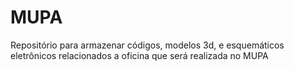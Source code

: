 # MUPA
Repositório para armazenar códigos, modelos 3d, e esquemáticos eletrônicos relacionados a oficina que será realizada no MUPA

